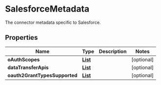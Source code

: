

# SalesforceMetadata

 The connector metadata specific to Salesforce. 

## Properties

| Name | Type | Description | Notes |
|------------ | ------------- | ------------- | -------------|
|**oAuthScopes** | [**List**](List.md) |  |  [optional] |
|**dataTransferApis** | [**List**](List.md) |  |  [optional] |
|**oauth2GrantTypesSupported** | [**List**](List.md) |  |  [optional] |



